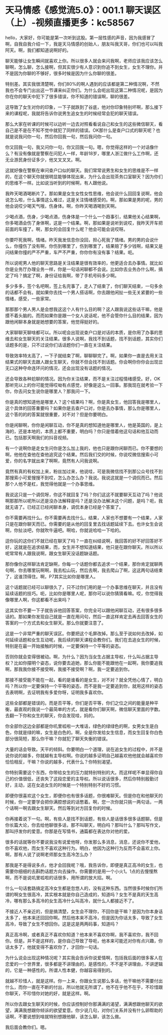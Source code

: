 # 天马情感《感觉流5.0》：001.1 聊天误区（上）-视频直播更多：kc58567

hello，大家好，你可能是第一次听到这股。第一层性感的声音，因为我感冒了啊，自我自我介绍一下，我是天马情感的创始人，朋友叫我天哥，你们也可以叫我阿天。啊，我们都知道说啊好的。

聊天能够让女生瞬间就喜欢上你。所以很多人就会来问我啊，老师应该我应该怎么聊啊，怎么聊，怎么接啊，但其实很少有人意识到你追不到女生，女生不理你。并不是因为你聊的不够好，很多时候是因为什么你聊的很差。

特别差。其实我很清楚啊，你们80%的啊人遇到的应该都是第二种情况啊，不然我也不会专门出出这一节课来纠正你们。为什么会呃出现这第二种情况呢，是因为你在你的聊天中犯下了很多错误，你不知道的错误啊，聊的很差。

这导致了女生对你的印象，一下子就跌到了谷底，他对你印象特别坏啊，那么接下来的课程呢，我就将告诉你说男生追女生的时候经常会犯的聊天错误。

那么大家在听课的时候可以边听一边去对照看看说自己和女生的这些微信聊天，看自己是不是在不知不觉中就犯了同样的错误。OK那什么是查户口式的聊天呢？也就是说我问你一句，然后你回我一句，然后我问你一句。

你又回我一句，我又问你一句，你又回我一句。嗯，你觉得这样的一个对话像什么？有没有像就是警察在问犯人一样，年龄18岁，哪里人浙江做什么工作啊，还无业游民身份证多少，他叉叉叉叉。啊。

这就好像在警察在审问查户口似的聊天。我们常常说男生和女生的思维是不一样的，在这个聊天你就很明显能够体现出来，为什么会出现茶务口室聊天？因为你们的思维不一样。比如说当听到的时候啊，有人跟他说。

我昨天喝酒喝断片了。那如果是女生女性女性思维，他会说什么回回复说啊，他会说怎么啦，什么事情这么难过，这是关注情绪感受的。啊，那如果是男的呢，男的他会说哎少喝天气哦，伤身体。啊，你昨天喝酒喝到天啊。

少喝点酒，伤身，少喝点酒，伤身体是一个什么一个趋事引，结果他关心结果啊，你多喝酒会伤了身体啊，这是一个结果。啊，那如果是说听到说哎，我昨天开车把前面的车撞了。啊，那女的会回复什么呢？他会可能会说哎呀。

你要吓死我啊，情绪。昨天我发信息你没回，担心死我了情绪。男的男的会说什么，你撞伤了没有啊，你伤到哪里了，伤到哪里了，结果赔了多少钱啊，结果又是问结果你撞的严不严重，车严不严重，你你你有没有事？结果。呃。

所以说呢男人他的聊天思路是关注结果是很有效率的，他更适合去办事情。就比如你是业务厅办理业务一样，你是一句话闲聊都不会说。比如你去业务办什么啊，搞定了吗？搞定了啊，身份证给我啊，带了手机号码多少啊。

多少多多，签个名吧啊，签上名完事了，走人了结束了，你们聊天结束，一句多余的话都不会有。就如果你去找一个男人搭话啊，你去跟他闲扯一些无关紧要的一些情绪，感受，一些家常。

那那那个男人男人是会想我这这个人有什么目的啊？这人跟我说这些话干嘛，他是摸不着头脑的。而而如果你是跟一个女人说话呢，他不会管你什么目的结果，因为跟他闲聊本身就是她想要的答案，他觉得挺好的。

大家聊聊天聊啥都可以。所以呢会出现说查户口是对话的本质，是你用了办事的思维去和女生聊天的关注结果。很多人说啊，我找不到话题，找不到话题，其实你们话题多的是，只不过说你们话话题你们一直在关注结果。

导致效率特太高了，一下子就结束了啊，聊聊聊完了。啊，如果你一直是去用关注结果式的聊天去跟人跟女生聊天，你就不但会找不到话题。你会啊你你你会出现岔无口这种夺命连环问的情况，还会出现没有话题的情况。

还会导致各种尬聊的情况。因为你关注结果，而不是关注过程情绪感受。好，OK那听完以上的你可能觉得哎呦有点感觉，好像是这么一回事。那我现在就考验一下你，你去问女生说你是哪里人？那我问一下。

你是真的想知道他是哪里人？这个结果吗？啊，你是真女生，他回答我是哪里人，这个具体的回答重要吗？如果你是去查户口对，你是去办事情，那么你是哪里人，这个答的的的答案就很重要，对不对？但是你要明白。

你是闲聊啊，你你是闲聊互动，你不是真的想知道他是哪里人，他是英国的，是上海的，还是本地的，本质上都不重要，明白吗？你只是借着他这句话和他互动而已。包括那天啊我们的抖音视频。

有一个说啊你是走女生问你是怎么加上我的，他也只是跟你闲聊而已。你不要想的啊，他他在查他在查他追究这个结果。然后我们交的时候，你说哎微信搜索小可爱，你的名字就出来了啊啊，竟然有人问我说啊。

竟然有真的有权加上来，粉丝加过来，他说哇，可是我微信找不到那公众号找不到那搜索小可爱搜搜不到哎，怎么办怎么办？我说。我说这就是一个调侃而已。然后那个人他不是杠，我觉得他就是一个办事思维。

我说这只是一个调侃呀，你这不就回复了吗？你们这这不就要聊天互动了吗？他说啊那那所以呢所以还是没办法解释是吗？还是没办法解决这个问题，是吗？呃，我就无语了。已经正已经闲聊本身，调侃本身已经是个答案了。

你不需要再找什么。你不需要再去找什么，结果，人家也不想要有一个结果，人家只是在跟你聊天而已。你需要的是从他的回复里去找话题延续下去。也许女生会说啊，你扯淡吧，你就吹牛逼吧。啊哈，你就说哈哈一下哈的。

逗你玩的这你们不就已经在聊天了吗？一直在纠结说啊，我回答的好不好回答好不好，这就是在追求结果，而，女生并不想知道结果，他只是在跟你聊天。所以所以呢常常有人跟我说啊，跟女生聊天没话题缺话题。

那你像你这样聊法肯定缺啊，你每一个话题你都去追求一个结果，那你肯定就聊两句啊，你去哪里玩啊啊，我去松山玩，然后去啊，我去爬山了啊，这这两句话结束了，这谁顶得住。啊，P7其实比如你是哪里人。

这个话题就已经可以聊很久了，只不过你们用的是一个办事思维在聊天，并且没有延续话题的技巧。呃，比如你是哪里人呢，那你可以说你猜猜看嘛。哎，你觉得我像哪里人啊，你这都看不出来吗？

这其实你不要一下子就告诉他回答答案，你完全可以跟他闲聊互动，还有很多很多话的。那如果你发现自己就是一直在用问句，然后一直这样肯定去再去回答女生的答案的一个方式去和女生聊天。那么你就要注意了。

这是一个非常严重的聊天误区。你要把这个毛屏改掉。那么至于说如何去改掉，如何延续话题和女生互动呢，我后续的聊天课程会教你们。我们在去追女生的时候，特别是在最一开始接触的时候，一定要保持一个平等的姿态。

否则你就会变得很被动。啊，为什么？因为当女生占据主导权，什么叫占据主导权？比如你摆明个姿态，说你要去追她，那么你能不能跟他在一起啊，我你要追我啊，那我我你接不接受啊，我接不接受啊？啊，我一定要追到你。

那接不接受能不能在一起，看的是谁看的是女生，对不对？就全凭他心情了，明白吗？所以你一定要保持一个平等的姿态，而不是我一定要追到你，就用这样的姿态去表明啊，去证明我有多爱你呀，证明我多喜欢你。

这些全部都是错误的。而是否平等，你们是否平等，你们之位之间的能量是种平衡，最直观的我说一个最简单的方式，就是看你们聊天啊，微信聊天里面的字数。去翻一下你和女生的聊天，你会发现哇，妈的。

你全部你这边全部都是你叽里呱啦一大堆话，绿色的绿绿色的啊，女男女生是白色，你就是绿的嘛，女生是白色的。啊，全是你发给女生信息，而女生回复你白色部分很简短，那么你干嘛？你就犯了聊天失衡的错误。

大量的话会导致。天平的倾斜。你要明白一个道理，说在追女生的过程中，并不是说你说的越多，你就越有主导权啊。你说的越多证明自己越喜欢他他就会越喜欢你恰恰相反，干嘛？你说的越多，代表什么？你特别渴望。

你特别需要这个东西，你带给女生的压力就特别特别的大。而这样呢不单显得你自己的价值很低，还丧失了这段恋爱的主导权。所以说话很多，然后你特别殷勤讨好，主动，这在女追女生的时候是一个特别特别不好的习惯。

即便你很喜欢这个女生，即便你也有很多话题，你很难聊天。但是你在和他聊天的时候，你一定要学会把你满腔想说的话憋着。啊，您一次你就只挑一两句话，一两个话啊一啊去跟女生聊天。然后等到对方回复你的时候。

你再接着说下一句。啊，有些人是找不到话题，有些人是话很多很多话题聊。但是你长篇大论，你去给他聊很多话，那不叫聊天，明白吗？那叫什么？那叫写作文，那叫抒发你的爱意。你那是在写情书，通篇都在表达你对他的爱。

很多的话就等你不要说我没有说爱他呀，你发那么多消息，消息，还说你不爱他，你不喜欢他，而女生不喜欢这种行为。明白，他因为这种行为反而不会喜欢上你。啊，那有人说了说啊老师那女生高冷怎么办？

那我是不是得说多点，他才会回我呢？哦，我告诉你，即便是真正高冷的女生，也需要你细细的去斟酌话题方向去操作。你需要的是用一个小火1。1点的去慢慢熬啊，而不是说叽里呱啦的话很多，用所谓的放大招。啊。

什么一句话套路搞定高冷女生都是忽悠人的，没有这种东西。当然很多时候你们所谓的啊女生很高冷，其实根本就是你自己造成的，知道吗？女生不是真的天生高冷，哪有那么多高冷的女生高冷什么叫高冷，就什么人都接近不了。

不接近人不亲近的，但是搞清楚，女生会不理你，不回你是干嘛？是因为你本身话太多了，他本来还回回你啊。然后他本来不高冷，但是因为你话太多，导致了女生高冷，导致了女生不想回你。这是这是两两码事，知道吗？

真正高冷啊，或者真正不喜欢你知道？他本来不喜欢你啊，我不喜欢你，我不回你。但是。并不是这样的，是你自己导致了导呃，他本来可能还对你有点兴趣，你话太多了，他就变得不喜欢你了，才回你一句话。

为什么说会出现这种情况呢？其实我会告诉你说爱情啊，包括我后面的很多客人在恋爱的一个世界里，很多都是不讲理由的，是感性的，不不是不讲理由，不讲逻辑的，它是一种感性的。所谓人性本健，你越容易得到的。

就越不珍惜人，就是这样。你一上来，你跟女生说那么多话，他干嘛他不需要付出什么，而你一直在不断的付出，所以他就无所谓了。他不在乎他不在乎，不珍惜跟你聊天，不珍惜你对她的好，就是这样。啊。

所以你去跟女生聊天的时候，你应该控制好你那满满的渴望，满满想跟他聊天的欲望，满满我想跟你倾诉的欲望爱意。你少说几句，对你们关系并没有什么卵帮助的话啊，不要说想到啥就特别想跟他聊，该怎么聊，该怎么做。

我后面会教你们。嗯。